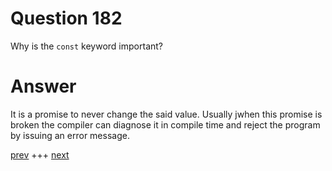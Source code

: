 
# Question 182



 Why is the `const` keyword important?


# Answer



It is a promise to never change the said value. Usually jwhen this promise
is broken the compiler can diagnose it in compile time and reject the program
by issuing an error message.


[prev](181.md) +++ [next](183.md)
